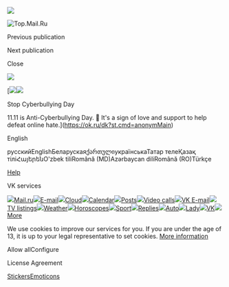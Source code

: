 ![](https://mc.yandex.ru/watch/87663567)

![Top.Mail.Ru](https://top-fwz1.mail.ru/counter?id=87663567;js=na)

     

Previous publication

Next publication

Close

![](data:,)

[![](//i.okcdn.ru/i?r=BDEtjN7Zne-BVzZrRFypJtPdyZxg7shgG0BEdqTncVMSyiJF9JVQZJhPpPOIcIDc5ec)![](//i.okcdn.ru/i?r=BDEtjN7Zne-BVzZrRFypJtPdDoXbfCYG4xDpfxcBVW04SCJF9JVQZJhPpPOIcIDc5ec)

Stop Cyberbullying Day

11.11 is Anti-Cyberbullying Day. 💛 It's a sign of love and support to help defeat online hate.](https://ok.ru/dk?st.cmd=anonymMain)

English

русскийEnglishБеларускаяქართულიукраїнськаТатар телеҚазақ тіліՀայերենO'zbek tiliRomână (MD)Azərbaycan diliRomână (RO)Türkçe

[Help](https://ok.ru/help?st.cmd=helpFaq&st.origin=TA)

VK services

[![](/res/i/vk/svg/Service_Main.svg)Mail.ru](https://trk.mail.ru/c/jqwff1)[![](/res/i/vk/svg/Mail.svg)E-mail](https://trk.mail.ru/c/mdjti3)[![](/res/i/vk/svg/Cloud.svg)Cloud](https://trk.mail.ru/c/zmr9n2)[![](/res/i/vk/svg/Calendar.svg)Calendar](https://trk.mail.ru/c/tjj123)[![](/res/i/vk/svg/Notes.svg)Posts](https://trk.mail.ru/c/rc21q1)[![](/res/i/vk/svg/Calls.svg)Video calls](https://trk.mail.ru/c/ri7zj8)[![](/res/i/vk/svg/VK_Mail.svg)VK E-mail](https://trk.mail.ru/c/o9z920)[![](/res/i/vk/svg/TV.svg)TV listings](https://trk.mail.ru/c/rotur8)[![](/res/i/vk/svg/Weather.svg)Weather](https://trk.mail.ru/c/n6l9o1)[![](/res/i/vk/svg/Horoscope_Blue.svg)Horoscopes](https://trk.mail.ru/c/edf872)[![](/res/i/vk/svg/Sport_Blue.svg)Sport](https://trk.mail.ru/c/wuejf1)[![](/res/i/vk/svg/Mail.svg)Replies](https://trk.mail.ru/c/eefga9)[![](/res/i/vk/svg/Auto.svg)Auto](https://trk.mail.ru/c/j0a3o2)[![](/res/i/vk/svg/Lady.svg)Lady](https://trk.mail.ru/c/znddo7)[![](/res/i/vk/svg/VK.svg)VK](https://trk.mail.ru/c/xyn8o1?mt_campaign=mainvkmail_ok&mt_adset=&mt_network=1)[![](/res/i/vk/more.png)More](https://vk.company/ru/projects/)

We use cookies to improve our services for you. If you are under the age of 13, it is up to your legal representative to set cookies. [More information](https://ok.ru/cookiepolicy)

Allow allConfigure

License Agreement

[Stickers](https://ok.ru/dk?cmd=SmilesCollectionOnDemand&tab=Stickers)[Emoticons](https://ok.ru/dk?cmd=SmilesCollectionOnDemand&tab=Smiles)[](https://ok.ru/dk?cmd=SmilesCollectionOnDemand&tab=Emoji)